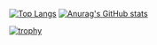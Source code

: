 [![Top Langs](https://github-readme-stats.vercel.app/api/top-langs/?username=ueno-000&theme=dark)](https://github.com/anuraghazra/github-readme-stats)
[![Anurag's GitHub stats](https://github-readme-stats.vercel.app/api?username=ueno-000&show_icons=true&theme=dark&text_color=#FFFFFF)](https://github.com/anuraghazra/github-readme-stats)

[![trophy](https://github-profile-trophy.vercel.app/?username=ueno-000&theme=oldie&rank=-C)](https://github.com/ryo-mcobalta/github-profile-trophy)
